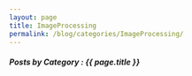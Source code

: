 ```yaml
---
layout: page
title: ImageProcessing
permalink: /blog/categories/ImageProcessing/
---
```


<h5> Posts by Category : {{ page.title }} </h5>

<div class="card">

</div>